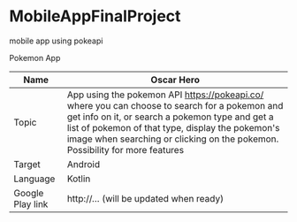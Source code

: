 # MobileAppFinalProject
mobile app using pokeapi

Pokemon App

|Name             |Oscar Hero|
|------------------|--------------|
| Topic            | App using the pokemon API https://pokeapi.co/ where you can choose to search for a pokemon and get info on it, or search a pokemon type and get a list of pokemon of that type, display the pokemon's image when searching or clicking on the pokemon. Possibility for more features|
| Target           | Android |
| Language         | Kotlin|
| Google Play link | http://… (will be updated when ready)|
